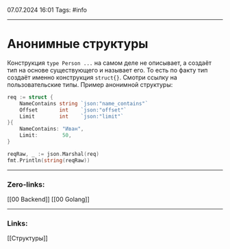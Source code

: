 07.07.2024 16:01
Tags: #info

---
# Анонимные структуры
Конструкция `type Person ...` на самом деле не описывает, а создаёт тип на основе существующего и называет его. То есть по факту тип создаёт именно конструкция `struct{}`. Смотри ссылку на пользовательские типы.
Пример анонимной структуры: 
```go
req := struct {
    NameContains string `json:"name_contains"`
    Offset       int    `json:"offset"`
    Limit        int    `json:"limit"`
}{
    NameContains: "Иван",
    Limit:        50,
}

reqRaw, _ := json.Marshal(req)
fmt.Println(string(reqRaw))
```


---
### Zero-links:
[[00 Backend]] [[00 Golang]]

---
### Links:
[[Структуры]]